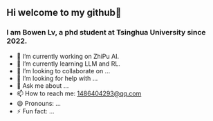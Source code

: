 ## Hi welcome to my github👋 
### I am Bowen Lv, a phd student at Tsinghua University since 2022.

- 🔭 I’m currently working on ZhiPu AI.
- 🌱 I’m currently learning LLM and RL.
- 👯 I’m looking to collaborate on ...
- 🤔 I’m looking for help with ...
- 💬 Ask me about ...
- 📫 How to reach me: 1486404293@qq.com
- 😄 Pronouns: ...
- ⚡ Fun fact: ...
<!--
**extreme1228/extreme1228** is a ✨ _special_ ✨ repository because its `README.md` (this file) appears on your GitHub profile.

Here are some ideas to get you started:

- 🔭 I’m currently working on ...
- 🌱 I’m currently learning ...
- 👯 I’m looking to collaborate on ...
- 🤔 I’m looking for help with ...
- 💬 Ask me about ...
- 📫 How to reach me: ...
- 😄 Pronouns: ...
- ⚡ Fun fact: ...
-->
